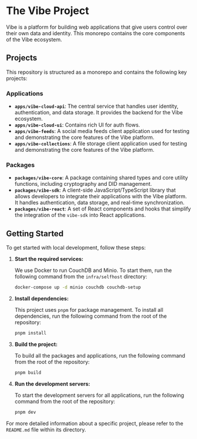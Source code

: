 # The Vibe Project

Vibe is a platform for building web applications that give users control over their own data and identity. This monorepo contains the core components of the Vibe ecosystem.

## Projects

This repository is structured as a monorepo and contains the following key projects:

### Applications

-   **`apps/vibe-cloud-api`**: The central service that handles user identity, authentication, and data storage. It provides the backend for the Vibe ecosystem.
-   **`apps/vibe-cloud-ui`**: Contains rich UI for auth flows.
-   **`apps/vibe-feeds`**: A social media feeds client application used for testing and demonstrating the core features of the Vibe platform.
-   **`apps/vibe-collections`**: A file storage client application used for testing and demonstrating the core features of the Vibe platform.

### Packages

-   **`packages/vibe-core`**: A package containing shared types and core utility functions, including cryptography and DID management.
-   **`packages/vibe-sdk`**: A client-side JavaScript/TypeScript library that allows developers to integrate their applications with the Vibe platform. It handles authentication, data storage, and real-time synchronization.
-   **`packages/vibe-react`**: A set of React components and hooks that simplify the integration of the `vibe-sdk` into React applications.

## Getting Started

To get started with local development, follow these steps:

1.  **Start the required services:**

    We use Docker to run CouchDB and Minio. To start them, run the following command from the `infra/selfhost` directory:

    ```bash
    docker-compose up -d minio couchdb couchdb-setup
    ```

2.  **Install dependencies:**

    This project uses `pnpm` for package management. To install all dependencies, run the following command from the root of the repository:

    ```bash
    pnpm install
    ```

3.  **Build the project:**

    To build all the packages and applications, run the following command from the root of the repository:

    ```bash
    pnpm build
    ```

4.  **Run the development servers:**

    To start the development servers for all applications, run the following command from the root of the repository:

    ```bash
    pnpm dev
    ```

For more detailed information about a specific project, please refer to the `README.md` file within its directory.
